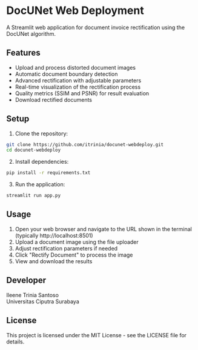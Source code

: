 # DocUNet Web Deployment

A Streamlit web application for document invoice rectification using the DocUNet algorithm.

## Features

- Upload and process distorted document images
- Automatic document boundary detection
- Advanced rectification with adjustable parameters
- Real-time visualization of the rectification process
- Quality metrics (SSIM and PSNR) for result evaluation
- Download rectified documents

## Setup

1. Clone the repository:
```bash
git clone https://github.com/itrinia/docunet-webdeploy.git
cd docunet-webdeploy
```

2. Install dependencies:
```bash
pip install -r requirements.txt
```

3. Run the application:
```bash
streamlit run app.py
```

## Usage

1. Open your web browser and navigate to the URL shown in the terminal (typically http://localhost:8501)
2. Upload a document image using the file uploader
3. Adjust rectification parameters if needed
4. Click "Rectify Document" to process the image
5. View and download the results

## Developer

Ileene Trinia Santoso  
Universitas Ciputra Surabaya

## License

This project is licensed under the MIT License - see the LICENSE file for details. 
